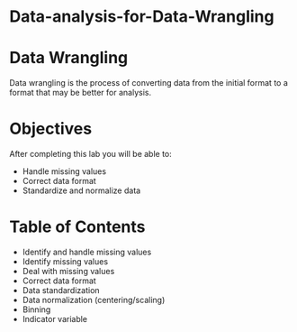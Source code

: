 # Data-analysis-for-Data-Wrangling
# Data Wrangling

Data wrangling is the process of converting data from the initial format to a format that may be better for analysis.

# Objectives
After completing this lab you will be able to:

* Handle missing values
* Correct data format
* Standardize and normalize data

# Table of Contents
* Identify and handle missing values
* Identify missing values
* Deal with missing values
* Correct data format
* Data standardization
* Data normalization (centering/scaling)
* Binning
* Indicator variable
